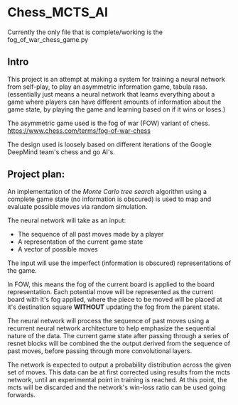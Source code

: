 # Chess_MCTS_AI

Currently the only file that is complete/working is the fog_of_war_chess_game.py

## Intro
This project is an attempt at making a system for training a neural network from self-play, to play an asymmetric information game, tabula rasa.
(essentially just means a neural network that learns everything about a game where players can have different amounts of information about the game state, by playing the game and learning based on if it wins or loses.)

The asymmetric game used is the fog of war (FOW) variant of chess.
https://www.chess.com/terms/fog-of-war-chess

The design used is loosely based on different iterations of the Google DeepMind team's chess and go AI's.


## Project plan:
An implementation of the *Monte Carlo tree search* algorithm using a complete game state (no information is obscured) is used to map and evaluate possible moves via random simulation.

The neural network will take as an input:
- The sequence of all past moves made by a player
- A representation of the current game state
- A vector of possible moves

The input will use the imperfect (information is obscured) representations of the game. 

In FOW, this means the fog of the current board is applied to the board representation. Each potential move will be represented as the current board with it's fog applied, where the piece to be moved will be placed at it's destination square **WITHOUT** updating the fog from the parent state.

The neural network will process the sequence of past moves using a recurrent neural network architecture to help emphasize the sequential nature of the data. The current game state after passing through a series of resnet blocks will be combined the the output derived from the sequence of past moves, before passing through more convolutional layers.

The network is expected to output a probability distribution across the given set of moves. This data can be at first corrected using results from the mcts network, until an experimental point in training is reached. At this point, the mcts will be discarded and the network's win-loss ratio can be used going forwards.
